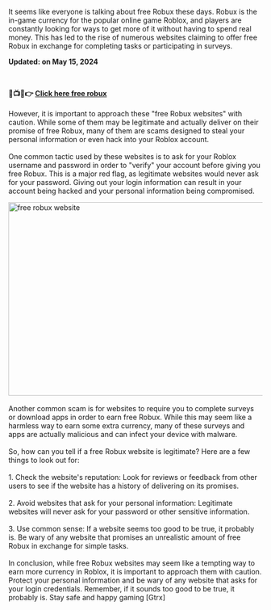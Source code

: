 <p dir="auto">It seems like everyone is talking about free Robux these days. Robux is the in-game currency for the popular online game Roblox, and players are constantly looking for ways to get more of it without having to spend real money. This has led to the rise of numerous websites claiming to offer free Robux in exchange for completing tasks or participating in surveys.</p>
<p dir="auto"><strong>Updated: on May 15, 2024</strong></p>
<p dir="auto">&nbsp;</p>
<p dir="auto"><strong>🔴📺📱👉&nbsp;<a href="https://t.co/8aqIb89W3S" rel="nofollow">Click here free robux</a></strong><br /><br />However, it is important to approach these "free Robux websites" with caution. While some of them may be legitimate and actually deliver on their promise of free Robux, many of them are scams designed to steal your personal information or even hack into your Roblox account.<br /><br />One common tactic used by these websites is to ask for your Roblox username and password in order to "verify" your account before giving you free Robux. This is a major red flag, as legitimate websites would never ask for your password. Giving out your login information can result in your account being hacked and your personal information being compromised.</p>
<p dir="auto"><img src="https://i.ytimg.com/vi/hPvdp85fGW0/maxresdefault.jpg" alt="free robux website" width="553" height="383" /><br /><br />Another common scam is for websites to require you to complete surveys or download apps in order to earn free Robux. While this may seem like a harmless way to earn some extra currency, many of these surveys and apps are actually malicious and can infect your device with malware.<br /><br />So, how can you tell if a free Robux website is legitimate? Here are a few things to look out for:<br /><br />1. Check the website's reputation: Look for reviews or feedback from other users to see if the website has a history of delivering on its promises.<br /><br />2. Avoid websites that ask for your personal information: Legitimate websites will never ask for your password or other sensitive information.<br /><br />3. Use common sense: If a website seems too good to be true, it probably is. Be wary of any website that promises an unrealistic amount of free Robux in exchange for simple tasks.<br /><br />In conclusion, while free Robux websites may seem like a tempting way to earn more currency in Roblox, it is important to approach them with caution. Protect your personal information and be wary of any website that asks for your login credentials. Remember, if it sounds too good to be true, it probably is. Stay safe and happy gaming [Gtrx]</p>
